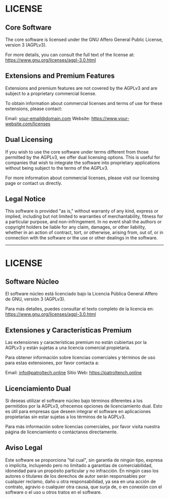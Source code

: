 # LICENSE
## Core Software
The core software is licensed under the GNU Affero General Public License, version 3 (AGPLv3).

For more details, you can consult the full text of the license at: https://www.gnu.org/licenses/agpl-3.0.html

## Extensions and Premium Features
Extensions and premium features are not covered by the AGPLv3 and are subject to a proprietary commercial license.

To obtain information about commercial licenses and terms of use for these extensions, please contact:

Email: your-email@domain.com
Website: https://www.your-website.com/licenses
## Dual Licensing
If you wish to use the core software under terms different from those permitted by the AGPLv3, we offer dual licensing options. This is useful for companies that wish to integrate the software into proprietary applications without being subject to the terms of the AGPLv3.

For more information about commercial licenses, please visit our licensing page or contact us directly.

## Legal Notice

This software is provided "as is," without warranty of any kind, express or implied, including but not limited to warranties of merchantability, fitness for a particular purpose, and non-infringement. In no event shall the authors or copyright holders be liable for any claim, damages, or other liability, whether in an action of contract, tort, or otherwise, arising from, out of, or in connection with the software or the use or other dealings in the software.

---

# LICENSE
## Software Núcleo
El software núcleo está licenciado bajo la Licencia Pública General Affero de GNU, versión 3 (AGPLv3).

Para más detalles, puedes consultar el texto completo de la licencia en: https://www.gnu.org/licenses/agpl-3.0.html

## Extensiones y Características Premium
Las extensiones y características premium no están cubiertas por la AGPLv3 y están sujetas a una licencia comercial propietaria.

Para obtener información sobre licencias comerciales y términos de uso para estas extensiones, por favor contacta a:

Email: info@patroltech.online
Sitio Web: https://patroltench.online
## Licenciamiento Dual
Si deseas utilizar el software núcleo bajo términos diferentes a los permitidos por la AGPLv3, ofrecemos opciones de licenciamiento dual. Esto es útil para empresas que deseen integrar el software en aplicaciones propietarias sin estar sujetas a los términos de la AGPLv3.

Para más información sobre licencias comerciales, por favor visita nuestra página de licenciamiento o contáctanos directamente.

## Aviso Legal
Este software se proporciona "tal cual", sin garantía de ningún tipo, expresa o implícita, incluyendo pero no limitado a garantías de comerciabilidad, idoneidad para un propósito particular y no infracción. En ningún caso los autores o titulares de los derechos de autor serán responsables por cualquier reclamo, daño u otra responsabilidad, ya sea en una acción de contrato, agravio o cualquier otra causa, que surja de, o en conexión con el software o el uso u otros tratos en el software.

